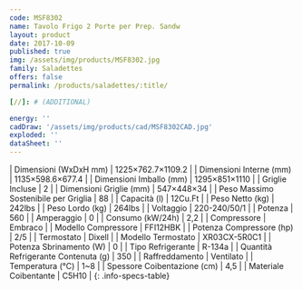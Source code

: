 ```yaml
---
code: MSF8302
name: Tavolo Frigo 2 Porte per Prep. Sandw
layout: product
date: 2017-10-09
published: true
img: /assets/img/products/MSF8302.jpg
family: Saladettes
offers: false
permalink: /products/saladettes/:title/

[//]: # (ADDITIONAL)

energy: ''
cadDraw: '/assets/img/products/cad/MSF8302CAD.jpg'
exploded: ''
dataSheet: ''
---
```



| Dimensioni (WxDxH mm) | 1225×762.7×1109.2 |
| Dimensioni Interne (mm) | 1135×598.6×677.4 |
| Dimensioni Imballo (mm) | 1295×851×1110 |
| Griglie Incluse | 2 |
| Dimensioni Griglie (mm) | 547×448×34 |
| Peso Massimo Sostenibile per Griglia | 88 |
| Capacità (l) | 12Cu.Ft |
| Peso Netto (kg) | 242lbs |
| Peso Lordo (kg) | 264lbs |
| Voltaggio | 220-240/50/1 |
| Potenza | 560 |
| Amperaggio | 0 |
| Consumo (kW/24h) | 2,2 |
| Compressore | Embraco |
| Modello Compressore | FFI12HBK |
| Potenza Compressore (hp) | 2/5 |
| Termostato | Dixell |
| Modello Termostato | XR03CX-5R0C1 |
| Potenza Sbrinamento (W) | 0 |
| Tipo Refrigerante | R-134a |
| Quantità Refrigerante Contenuta (g) | 350 |
| Raffreddamento | Ventilato |
| Temperatura (°C) | 1~8 |
| Spessore Coibentazione (cm) | 4,5 |
| Materiale Coibentante | C5H10 |
{: .info-specs-table}
